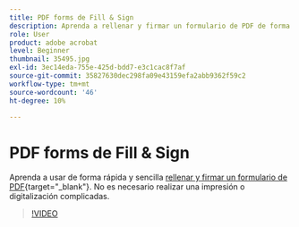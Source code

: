 ```yaml
---
title: PDF forms de Fill & Sign
description: Aprenda a rellenar y firmar un formulario de PDF de forma rápida y sencilla
role: User
product: adobe acrobat
level: Beginner
thumbnail: 35495.jpg
exl-id: 3ec14eda-755e-425d-bdd7-e3c1cac8f7af
source-git-commit: 35827630dec298fa09e43159efa2abb9362f59c2
workflow-type: tm+mt
source-wordcount: '46'
ht-degree: 10%

---
```


# PDF forms de Fill &amp; Sign

Aprenda a usar de forma rápida y sencilla [rellenar y firmar un formulario de PDF](https://www.adobe.com/es/acrobat/online/sign-pdf.html){target=&quot;_blank&quot;}. No es necesario realizar una impresión o digitalización complicadas.

>[!VIDEO](https://video.tv.adobe.com/v/35495?hidetitle=true)
